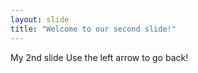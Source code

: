 ```yaml
---
layout: slide
title: "Welcome to our second slide!"
---
```


My 2nd slide
Use the left arrow to go back!

